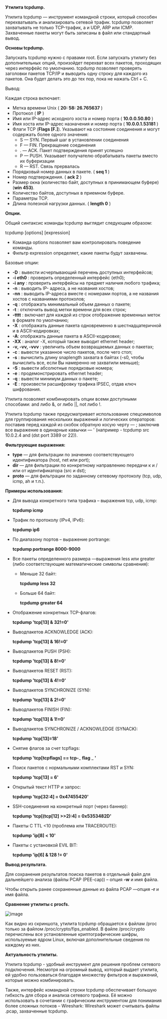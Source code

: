 **Утилита tcpdump.**

Утилита tcpdump — инструмент командной строки, который способен перехватывать и анализировать сетевой трафик. tcpdump позволяет захватывать не только TCP-трафик, а и UDP, ARP или ICMP. Захваченные пакеты могут быть записаны в файл или стандартный вывод.

**Основы tcpdump.**

Запускать tcpdump нужно с правами root. Если запускать утилиту без дополнительных опций, произойдет перехват всех пакетов, проходящих через интерфейс по умолчанию. tcpdump позволяет проверять заголовки пакетов TCP/IP и выводить одну строку для каждого из пакетов. Она будет делать это до тех пор, пока не нажать Ctrl + C.

Вывод:

Каждая строка включает:

- Метка времени Unix ( **20: 58: 26.765637** )
- Протокол ( **IP** )
- Имя или IP-адрес исходного хоста и номер порта ( **10.0.0.50.80** )
- Имя хоста или IP-адрес назначения и номер порта ( **10.0.0.1.53181** )
- Флаги TCP (**Flags [F.]**). Указывают на состояние соединения и могут содержать более одного значения:
  - S — SYN. Первый шаг в установлении соединения
  - F — FIN. Прекращение соединения
  - . — ACK. Пакет подтверждения принят успешно
  - P — PUSH. Указывает получателю обрабатывать пакеты вместо их буферизации
  - R — RST. Связь прервалась
- Порядковый номер данных в пакете. ( **seq 1** )
- Номер подтверждения. ( **ack 2** )
- Размер окна (количество байт, доступных в принимающем буфере) (**win 453)**.
- Количество байтов, доступных в приемном буфере.
- Параметры TCP.
- Длина полезной нагрузки данных. ( **length 0** )


**Опции.**

Общий синтаксис команды tcpdump выглядит следующим образом:

tcpdump [options] [expression]

- Команда options позволяет вам контролировать поведение команды.
- Фильтр expression определяет, какие пакеты будут захвачены.

Базовые опции:

- **-D** : вывести исчерпывающий перечень доступных интерфейсов;
- **-i eth0** : проверить определенный интерфейс (eth0);
- **-i any** : проверить интерфейсы на предмет наличия любого трафика;
- **-n** : выводить IP- адреса, а не названия хостов;
- **-nn** : выводить IP-адреса вместе с номерами портов, а не названия хостов с названиями протоколов;
- **-q** : отображать минимальный объем данных о пакете;
- **-t** : отключить вывод метки времени для всех строк;
- **-tttt** : включает для каждой из строк отображение временных меток в формате по умолчанию;
- **-X** : отображать данные пакета одновременно в шестнадцатеричной и в ASCII-кодировках;
- **-A**: отображать данные пакета в ASCII-кодировке;
- **-XX** : аналог -X, который также выводит ethernet header;
- **-v, -vv, -vvv** : увеличить объем возвращаемых данных о пакетах;
- **-c** : вывести указанное число пакетов, после чего стоп;
- **-s** : вычислить длину snaplength захвата в байтах (-s0, чтобы вычислить все, если Вы намеренно не захватили меньше);
- **-S** : вывести абсолютные порядковые номера;
- **-e** : продемонстрировать ethernet header;
- **-q** : вывести минимум данных о пакете;
- **-E** : произвести расшифровку трафика IPSEC, отдав ключ шифрования.

Утилита позволяет комбинировать опции всеми доступными способами: and либо &, or либо ||, not либо !.

Утилита tcpdump также предусматривает использование спецсимволов для группирования нескольких выражений и логических операторов: поставив перед каждой из скобок обратную косую черту — \; заключив все выражение в одинарные кавычки — ' (например - tcpdump src 10.0.2.4 and \(dst port 3389 or 22\)).


**Фильтрующие выражения:**

- **type** — для фильтрации по значению соответствующего идентификатора (host, net или port);
- **dir** — для фильтрации по конкретному направлению передачи к и / или от идентификатора (src и dst);
- **proto** — для фильтрации по заданному сетевому протоколу (tcp, udp, icmp, ah и т.п.).


**Примеры использования:**

- Для вывода конкретного типа трафика – выражения tcp, udp, icmp:

  **tcpdump icmp**

- Трафик по протоколу (IPv4, IPv6):

  **tcpdump ip6**

- По диапазону портов – выражение portrange:

  **tcpdump portrange 8000-9000**

- Все пакеты определенного размера —выражения less или greater (либо соответствующие математические символы сравнения):

  - Меньше 32 байт:

    **tcpdump less 32**

  - Больше 64 байт:

    **tcpdump greater 64**

- Отображение конкретных TCP-флагов:

  **tcpdump 'tcp[13] & 32!=0'**

- Выводпакетов ACKNOWLEDGE (ACK):

  **tcpdump 'tcp[13] & 16!=0'**

- Выводпакетов PUSH (PSH):

  **tcpdump 'tcp[13] & 8!=0'**

- Выводпакетов RESET (RST):

  **tcpdump 'tcp[13] & 4!=0'**

- Выводпакетов SYNCHRONIZE (SYN):

  **tcpdump 'tcp[13] & 2!=0'**

- Выводпакетов FINISH (FIN):

  **tcpdump 'tcp[13] & 1!=0'**

- Выводпакетов SYNCHRONIZE / ACKNOWLEDGE (SYNACK):

  **tcpdump 'tcp[13]=18'**

- Снятие флагов за счет tcpflags:

  **tcpdump 'tcp[tcpflags] == tcp-**_ **flag** _ **'**

- Поиск пакетов с нормальными комплектами RST и SYN:

  **tcpdump 'tcp[13] = 6'**

- Открытый текст HTTP и запрос:

  **tcpdump 'tcp[32:4] = 0x47455420'**

- SSH-соединения на конкретный порт (через баннер):

  **tcpdump 'tcp[(tcp[12] \>\>2):4] = 0x5353482D'**

- Пакеты С TTL \<10 (проблема или TRACEROUTE):

  **tcpdump 'ip[8] \< 10'**

- Пакеты с установкой EVIL BIT:

  **tcpdump 'ip[6] & 128 != 0'**


**Вывод результата.**

Для сохранения результатов поиска пакетов в отдельный файл для дальнейшего анализа (файлы PCAP (PEE-cap)) – опция **-w** и имя файла.

Чтобы открыть ранее сохраненные данные из файла PCAP —опция **-r** и имя файла.


**Сравнение утилиты с procfs.**

![image](https://github.com/Saeshnikov/Linux-monitoring-utility/assets/117933964/749a20c7-02d6-4cdb-93f1-3cc87edff1f5)

Как видно из скриншота, утилита tcpdump обращается к файлам /proc только за файлом /proc/crypto/fips\_enabled. В файле /proc/crypto перечислены все установленные криптографические шифры, используемые ядром Linux, включая дополнительные сведения по каждому из них.


**Актуальность утилиты.**

Утилита tcpdump - удобный инструмент для решения проблем сетевого подключения. Несмотря на огромный вывод, который выдает утилита, ей удобно пользоваться благодаря множеству фильтров и выражений, которые можно комбинировать.

Также, интерфейс командной строки tcpdump обеспечивает большую гибкость для сбора и анализа сетевого трафика. Её можно использовать в сочетании с графическим инструментом для понимания более сложных потоков – Wireshark: Wireshark может считывать файлы .pcap, захваченные tcpdump.
